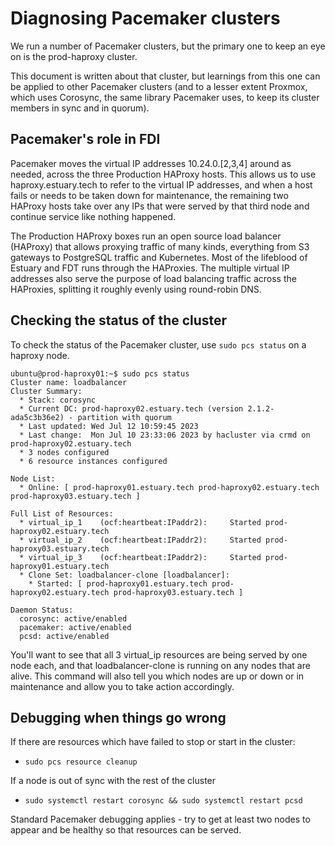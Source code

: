 # Diagnosing Pacemaker clusters
We run a number of Pacemaker clusters, but the primary one to keep an eye on is the prod-haproxy cluster.

This document is written about that cluster, but learnings from this one can be applied to other Pacemaker clusters (and to a lesser extent Proxmox, which uses Corosync, the same library Pacemaker uses, to keep its cluster members in sync and in quorum).

## Pacemaker's role in FDI
Pacemaker moves the virtual IP addresses 10.24.0.[2,3,4] around as needed, across the three Production HAProxy hosts. This allows us to use haproxy.estuary.tech to refer to the virtual IP addresses, and when a host fails or needs to be taken down for maintenance, the remaining two HAProxy hosts take over any IPs that were served by that third node and continue service like nothing happened.

The Production HAProxy boxes run an open source load balancer (HAProxy) that allows proxying traffic of many kinds, everything from S3 gateways to PostgreSQL traffic and Kubernetes. Most of the lifeblood of Estuary and FDT runs through the HAProxies. The multiple virtual IP addresses also serve the purpose of load balancing traffic across the HAProxies, splitting it roughly evenly using round-robin DNS.

## Checking the status of the cluster
To check the status of the Pacemaker cluster, use `sudo pcs status` on a haproxy node.

```
ubuntu@prod-haproxy01:~$ sudo pcs status
Cluster name: loadbalancer
Cluster Summary:
  * Stack: corosync
  * Current DC: prod-haproxy02.estuary.tech (version 2.1.2-ada5c3b36e2) - partition with quorum
  * Last updated: Wed Jul 12 10:59:45 2023
  * Last change:  Mon Jul 10 23:33:06 2023 by hacluster via crmd on prod-haproxy02.estuary.tech
  * 3 nodes configured
  * 6 resource instances configured

Node List:
  * Online: [ prod-haproxy01.estuary.tech prod-haproxy02.estuary.tech prod-haproxy03.estuary.tech ]

Full List of Resources:
  * virtual_ip_1	(ocf:heartbeat:IPaddr2):	 Started prod-haproxy02.estuary.tech
  * virtual_ip_2	(ocf:heartbeat:IPaddr2):	 Started prod-haproxy03.estuary.tech
  * virtual_ip_3	(ocf:heartbeat:IPaddr2):	 Started prod-haproxy01.estuary.tech
  * Clone Set: loadbalancer-clone [loadbalancer]:
    * Started: [ prod-haproxy01.estuary.tech prod-haproxy02.estuary.tech prod-haproxy03.estuary.tech ]

Daemon Status:
  corosync: active/enabled
  pacemaker: active/enabled
  pcsd: active/enabled
```

You'll want to see that all 3 virtual_ip resources are being served by one node each, and that loadbalancer-clone is running on any nodes that are alive. This command will also tell you which nodes are up or down or in maintenance and allow you to take action accordingly.

## Debugging when things go wrong
If there are resources which have failed to stop or start in the cluster:

* `sudo pcs resource cleanup`

If a node is out of sync with the rest of the cluster

* `sudo systemctl restart corosync && sudo systemctl restart pcsd`

Standard Pacemaker debugging applies - try to get at least two nodes to appear and be healthy so that resources can be served.